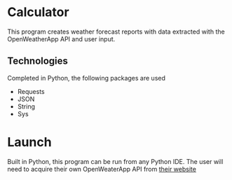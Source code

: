 # Calculator

This program creates weather forecast reports with data extracted with the OpenWeatherApp API and user input. 

## Technologies

Completed in Python, the following packages are used
 - Requests
 - JSON
 - String
 - Sys 

# Launch

Built in Python, this program can be run from any Python IDE. The user will need to acquire their own OpenWeaterApp API from [their website](https://openweathermap.org/api)
